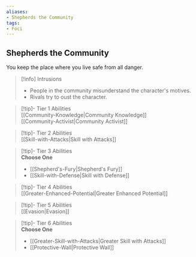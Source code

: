```yaml
---
aliases:
- Shepherds the Community
tags:
- Foci
---
```


  
## Shepherds the Community  
You keep the place where you live safe from all danger.  

>[!info] Intrusions  
>- People in the community misunderstand the character's motives.  
>- Rivals try to oust the character.  


>[!tip]- Tier 1 Abilities  
> [[Community-Knowledge|Community Knowledge]]  
> [[Community-Activist|Community Activist]]  


>[!tip]- Tier 2 Abilities  
> [[Skill-with-Attacks|Skill with Attacks]]  


>[!tip]- Tier 3 Abilities  
> **Choose One**  
>- [[Shepherd's-Fury|Shepherd's Fury]]  
>- [[Skill-with-Defense|Skill with Defense]]  


>[!tip]- Tier 4 Abilities  
> [[Greater-Enhanced-Potential|Greater Enhanced Potential]]  


>[!tip]- Tier 5 Abilities  
> [[Evasion|Evasion]]  


>[!tip]- Tier 6 Abilities  
> **Choose One**  
>- [[Greater-Skill-with-Attacks|Greater Skill with Attacks]]  
>- [[Protective-Wall|Protective Wall]]
